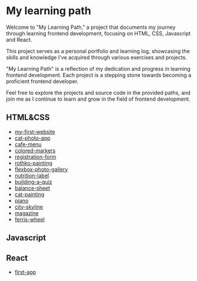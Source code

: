 # My learning path

Welcome to "My Learning Path," a project that documents my journey through learning frontend development, focusing on HTML, CSS, Javascript and React.

This project serves as a personal portfolio and learning log, showcasing the skills and knowledge I've acquired through various exercises and projects.

"My Learning Path" is a reflection of my dedication and progress in learning frontend development. Each project is a stepping stone towards becoming a proficient frontend developer.

Feel free to explore the projects and source code in the provided paths, and join me as I continue to learn and grow in the field of frontend development.

## HTML&CSS

- <a href="./html-and-css/my-first-website">my-first-website</a>
- <a href="./html-and-css/cat-photo-app">cat-photo-app</a>
- <a href="./html-and-css/cafe-menu">cafe-menu</a>
- <a href="./html-and-css/colored-markers">colored-markers</a>
- <a href="./html-and-css/registration-form">registration-form</a>
- <a href="./html-and-css/rothko-painting">rothko-painting</a>
- <a href="./html-and-css/flexbox-photo-gallery">flexbox-photo-gallery</a>
- <a href="./html-and-css/nutrition-label">nutrition-label</a>
- <a href="./html-and-css/building-a-quiz">building-a-quiz</a>
- <a href="./html-and-css/balance-sheet">balance-sheet</a>
- <a href="./html-and-css/cat-painting">cat-painting</a>
- <a href="./html-and-css/piano">piano</a>
- <a href="./html-and-css/city-skyline">city-skyline</a>
- <a href="./html-and-css/magazine">magazine</a>
- <a href="./html-and-css/ferris-wheel">ferris-wheel</a>

## Javascript

## React

- <a href="./react/firstapp">first-app</a>
